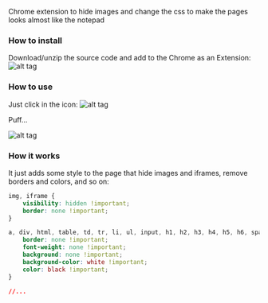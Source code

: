 Chrome extension to hide images and change the css to make the pages looks almost like the notepad 

### How to install
Download/unzip the source code and add to the Chrome as an Extension:
![alt tag](http://www.fabriciorissetto.com/wp-content/uploads/2015/10/upload_unpacked_extensio_to_chrome.png)
### How to use
Just click in the icon: 
![alt tag](http://www.fabriciorissetto.com/wp-content/uploads/2015/10/before_hide.png)

Puff...

![alt tag](http://www.fabriciorissetto.com/wp-content/uploads/2015/10/after_hide.png)

### How it works
It just adds some style to the page that hide images and iframes, remove borders and colors, and so on:

```css
img, iframe {
    visibility: hidden !important;
    border: none !important;
}

a, div, html, table, td, tr, li, ul, input, h1, h2, h3, h4, h5, h6, span, label, p, i, iframe {
    border: none !important;
    font-weight: none !important;
    background: none !important;
    background-color: white !important;
    color: black !important;
}

//...

